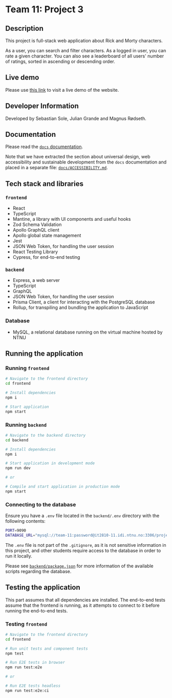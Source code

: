 # Team 11: Project 3

## Description

This project is full-stack web application about Rick and Morty characters.

As a user, you can search and filter characters. As a logged in user, you can rate a given character. You can also see a leaderboard of all users' number of ratings, sorted in ascending or descending order.

## Live demo

Please use [this link](http://it2810-11.idi.ntnu.no/project3) to visit a live demo of the website.

## Developer Information

Developed by Sebastian Sole, Julian Grande and Magnus Rødseth.

## Documentation

Please read the [`docs` documentation](/docs/README.md).

Note that we have extracted the section about universal design, web accessibility and sustainable development from the `docs` documentation and placed in a separate file: [`docs/ACCESSIBILITY.md`](/docs/ACCESSIBILITY.md).

## Tech stack and libraries

### `frontend`

- React
- TypeScript
- Mantine, a library with UI components and useful hooks
- Zod Schema Validation
- Apollo GraphQL client
- Apollo global state management
- Jest
- JSON Web Token, for handling the user session
- React Testing Library
- Cypress, for end-to-end testing

### `backend`

- Express, a web server
- TypeScript
- GraphQL
- JSON Web Token, for handling the user session
- Prisma Client, a client for interacting with the PostgreSQL database
- Rollup, for transpiling and bundling the application to JavaScript

### Database

- MySQL, a relational database running on the virtual machine hosted by NTNU

## Running the application

### Running `frontend`

```sh
# Navigate to the frontend directory
cd frontend

# Install dependencies
npm i

# Start application
npm start
```

### Running `backend`

```sh
# Navigate to the backend directory
cd backend

# Install dependencies
npm i

# Start application in development mode
npm run dev

# or

# Compile and start application in production mode
npm start
```

### Connecting to the database

Ensure you have a `.env` file located in the `backend/.env` directory with the following contents:

```sh
PORT=9090
DATABASE_URL="mysql://team-11:password@it2810-11.idi.ntnu.no:3306/project3"
```

The `.env` file is not part of the `.gitignore`, as it is not sensitive information in this project, and other students require access to the database in order to run it locally.

Please see [`backend/package.json`](/backend/package.json) for more information of the available scripts regarding the database.

## Testing the application

This part assumes that all dependencies are installed. The end-to-end tests assume that the frontend is running, as it attempts to connect to it before running the end-to-end tests.

### Testing `frontend`

```sh
# Navigate to the frontend directory
cd frontend

# Run unit tests and component tests
npm test

# Run E2E tests in browser
npm run test:e2e

# or

# Run E2E tests headless
npm run test:e2e:ci
```
